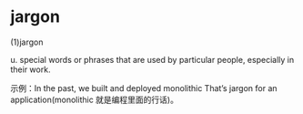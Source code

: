 # jargon

(1)jargon

u. special words or phrases that are used by particular people, especially in their work.

示例：In the past, we built and deployed monolithic That’s jargon for an application(monolithic 就是编程里面的行话)。



